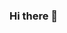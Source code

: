 ### Hi there 👋

<!--
**thirulak/thirulak** is a ✨ _special_ ✨ repository because its `README.md` (this file) appears on your GitHub profile.

![THIRUMALAI DEVI RAMYA](https://user-images.githubusercontent.com/36688218/88513996-ef379580-d006-11ea-915a-6d32ab9077ab.png)

